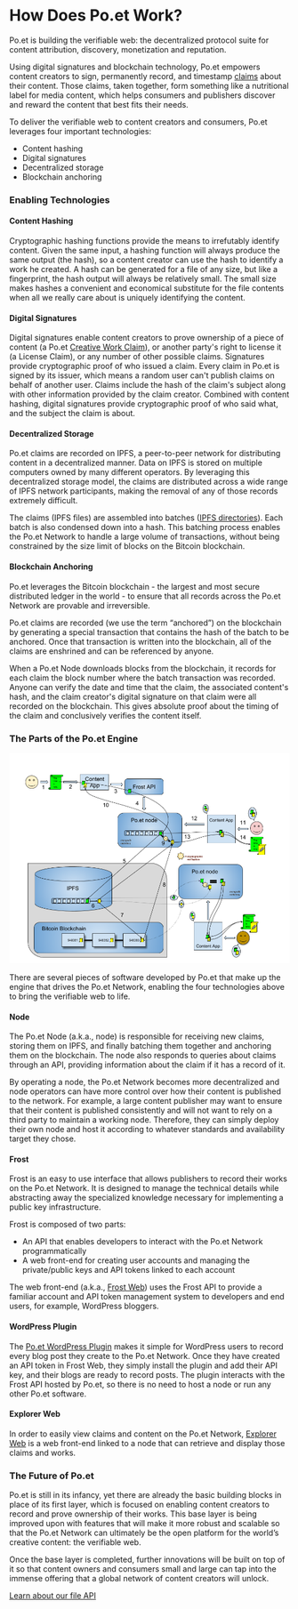 # How Does Po.et Work?

Po.et is building the verifiable web: the decentralized protocol suite for content attribution, discovery, monetization and reputation.

Using digital signatures and blockchain technology, Po.et empowers content creators to sign, permanently record, and timestamp [claims](../reference/glossary.md#claim-verifiable-claim) about their content. Those claims, taken together, form something like a nutritional label for media content, which helps consumers and publishers discover and reward the content that best fits their needs.

To deliver the verifiable web to content creators and consumers, Po.et leverages four important technologies:
- Content hashing
- Digital signatures
- Decentralized storage
- Blockchain anchoring

### Enabling Technologies

#### Content Hashing

Cryptographic hashing functions provide the means to irrefutably identify content. Given the same input, a hashing function will always produce the same output (the hash), so a content creator can use the hash to identify a work he created. A hash can be generated for a file of any size, but like a fingerprint, the hash output will always be relatively small. The small size makes hashes a convenient and economical substitute for the file contents when all we really care about is uniquely identifying the content.

#### Digital Signatures

Digital signatures enable content creators to prove ownership of a piece of content (a Po.et [Creative Work Claim](../reference/glossary.md#creative-work-claim-type)), or another party's right to license it (a License Claim), or any number of other possible claims. Signatures provide cryptographic proof of who issued a claim. Every claim in Po.et is signed by its issuer, which means a random user can't publish claims on behalf of another user. Claims include the hash of the claim's subject along with other information provided by the claim creator. Combined with content hashing, digital signatures provide cryptographic proof of who said what, and the subject the claim is about.


#### Decentralized Storage

Po.et claims are recorded on IPFS, a peer-to-peer network for distributing content in a decentralized manner. Data on IPFS is stored on multiple computers owned by many different operators. By leveraging this decentralized storage model, the claims are distributed across a wide range of IPFS network participants, making the removal of any of those records extremely difficult.

The claims (IPFS files) are assembled into batches ([IPFS directories](https://discuss.ipfs.io/t/understanding-ipfs-directories/2219)). Each batch is also condensed down into a hash. This batching process enables the Po.et Network to handle a large volume of transactions, without being constrained by the size limit of blocks on the Bitcoin blockchain.

#### Blockchain Anchoring

Po.et leverages the Bitcoin blockchain - the largest and most secure distributed ledger in the world - to ensure that all records across the Po.et Network are provable and irreversible.

Po.et claims are recorded (we use the term “anchored”) on the blockchain by generating a special transaction that contains the hash of the batch to be anchored. Once that transaction is written into the blockchain, all of the claims are enshrined and can be referenced by anyone.

When a Po.et Node downloads blocks from the blockchain, it records for each claim the block number where the batch transaction was recorded. Anyone can verify the date and time that the claim, the associated content's hash, and the claim creator's digital signature on that claim were all recorded on the blockchain. This gives absolute proof about the timing of the claim and conclusively verifies the content itself.

### The Parts of the Po.et Engine

![Po.et Network Overview](poet-network-overview.png)

There are several pieces of software developed by Po.et that make up the engine that drives the Po.et Network, enabling the four technologies above to bring the verifiable web to life.

#### Node

The Po.et Node (a.k.a., node) is responsible for receiving new claims, storing them on IPFS, and finally batching them together and anchoring them on the blockchain. The node also responds to queries about claims through an API, providing information about the claim if it has a record of it.

By operating a node, the Po.et Network becomes more decentralized and node operators can have more control over how their content is published to the network. For example, a large content publisher may want to ensure that their content is published consistently and will not want to rely on a third party to maintain a working node. Therefore, they can simply deploy their own node and host it according to whatever standards and availability target they chose.

#### Frost

Frost is an easy to use interface that allows publishers to record their works on the Po.et Network. It is designed to manage the technical details while abstracting away the specialized knowledge necessary for implementing a public key infrastructure.

Frost is composed of two parts:
- An API that enables developers to interact with the Po.et Network programmatically
- A web front-end for creating user accounts and managing the private/public keys and API tokens linked to each account

The web front-end (a.k.a., [Frost Web](https://frost.po.et/)) uses the Frost API to provide a familiar account and API token management system to developers and end users, for example, WordPress bloggers.

#### WordPress Plugin

The [Po.et WordPress Plugin](https://github.com/poetapp/wordpress-plugin) makes it simple for WordPress users to record every blog post they create to the Po.et Network. Once they have created an API token in Frost Web, they simply install the plugin and add their API key, and their blogs are ready to record posts. The plugin interacts with the Frost API hosted by Po.et, so there is no need to host a node or run any other Po.et software.

#### Explorer Web

In order to easily view claims and content on the Po.et Network, [Explorer Web](https://github.com/poetapp/explorer-web) is a web front-end linked to a node that can retrieve and display those claims and works.

### The Future of Po.et

Po.et is still in its infancy, yet there are already the basic building blocks in place of its first layer, which is focused on enabling content creators to record and prove ownership of their works. This base layer is being improved upon with features that will make it more robust and scalable so that the Po.et Network can ultimately be the open platform for the world’s creative content: the verifiable web.

Once the base layer is completed, further innovations will be built on top of it so that content owners and consumers small and large can tap into the immense offering that a global network of content creators will unlock.

[Learn about our file API](poet-file-api.md)
